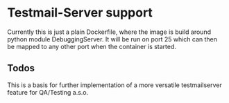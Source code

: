 # Testmail-Server support

Currently this is just a plain Dockerfile, where the image is build around python module DebuggingServer. It will be run on port 25 which can then be mapped to any other port when the container is started. 

## Todos

This is a basis for further implementation of a more versatile testmailserver feature for QA/Testing a.s.o.

